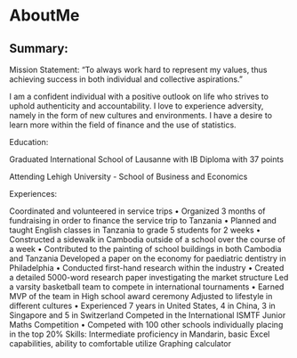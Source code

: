 # AboutMe
## Summary:
Mission Statement: “To always work hard to represent my values, thus achieving success in both individual and collective aspirations.”

I am a confident individual with a positive outlook on life who strives to uphold authenticity and accountability. I love to experience adversity, namely in the form of new cultures and environments. I have a desire to learn more within the field of finance and the use of statistics.

Education:

Graduated International School of Lausanne with IB Diploma with 37 points

Attending Lehigh University - School of Business and Economics

Experiences:

Coordinated and volunteered in service trips
•	Organized 3 months of fundraising in order to finance the service trip to Tanzania
•	Planned and taught English classes in Tanzania to grade 5 students for 2 weeks
•	Constructed a sidewalk in Cambodia outside of a school over the course of a week
•	Contributed to the painting of school buildings in both Cambodia and Tanzania
Developed a paper on the economy for paediatric dentistry in Philadelphia
•	Conducted first-hand research within the industry
•	Created a detailed 5000-word research paper investigating the market structure
Led a varsity basketball team to compete in international tournaments
•	Earned MVP of the team in High school award ceremony
Adjusted to lifestyle in different cultures
•	Experienced 7 years in United States, 4 in China, 3 in Singapore and 5 in Switzerland
Competed in the International ISMTF Junior Maths Competition
•	Competed with 100 other schools individually placing in the top 20%
Skills:
Intermediate proficiency in Mandarin, basic Excel capabilities, ability to comfortable utilize Graphing calculator

